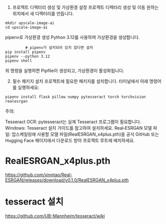 1. 프로젝트 디렉터리 생성 및 가상환경 설정
프로젝트 디렉터리 생성 및 이동
원하는 위치에서 새 디렉터리를 만듭니다.

```
mkdir upscale-image-ai
cd upscale-image-ai
```

pipenv로 가상환경 생성
Python 3.12를 사용하여 가상환경을 생성합니다.

```
         # pipenv가 설치되어 있지 않다면 설치
pip install pipenv
pipenv --python 3.12
pipenv shell
```

위 명령을 실행하면 Pipfile이 생성되고, 가상환경이 활성화됩니다.

2. 필수 패키지 설치
프로젝트에 필요한 패키지를 설치합니다. 터미널에서 아래 명령어를 실행하세요:

```
pipenv install flask pillow numpy pytesseract torch torchvision realesrgan
```

주의:

Tesseract OCR:
pytesseract는 실제 Tesseract 프로그램이 필요합니다.
Windows: Tesseract 설치 가이드를 참고하여 설치하세요.
Real‑ESRGAN 모델 파일:
업스케일링에 사용할 모델 파일(RealESRGAN_x4plus.pth)을 공식 GitHub 또는 Hugging Face 페이지에서 다운로드 받아 프로젝트 루트에 배치하세요.


# RealESRGAN_x4plus.pth
https://github.com/xinntao/Real-ESRGAN/releases/download/v0.1.0/RealESRGAN_x4plus.pth


# tesseract 설치
https://github.com/UB-Mannheim/tesseract/wiki
